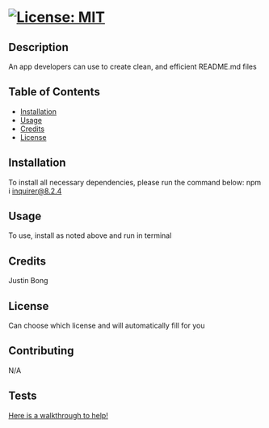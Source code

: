 # [![License: MIT](https://img.shields.io/badge/License-MIT-yellow.svg)](https://opensource.org/licenses/MIT)
## Description
An app developers can use to create clean, and efficient README.md files
## Table of Contents
* [Installation](#installation)
* [Usage](#usage)
* [Credits](#credits)
* [License](#license)
## Installation
To install all necessary dependencies, please run the command below: npm i inquirer@8.2.4
## Usage
To use, install as noted above and run in terminal
## Credits
Justin Bong
## License
Can choose which license and will automatically fill for you
## Contributing
N/A
## Tests
[Here is a walkthrough to help!](https://drive.google.com/file/d/1q0aPuubp1UOrVaqtvHis4y9cZzKE6EC3/view)
      